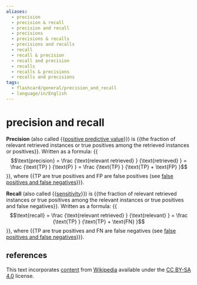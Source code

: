 ```yaml
---
aliases:
  - precision
  - precision & recall
  - precision and recall
  - precisions
  - precisions & recalls
  - precisions and recalls
  - recall
  - recall & precision
  - recall and precision
  - recalls
  - recalls & precisions
  - recalls and precisions
tags:
  - flashcard/general/precision_and_recall
  - language/in/English
---
```


# precision and recall

__Precision__ (also called {{[positive predictive value](positive%20and%20negative%20predictive%20values.md)}}) is {{the fraction of relevant retrieved instances or true positives among the retrieved instances or positives}}. Written as a formula: {{$$\text{precision} = \frac {\text{relevant retrieved} } {\text{retrieved} } = \frac {\text{TP} } {\text{P} } = \frac {\text{TP} } {\text{TP} + \text{FP} }$$}}, where {{TP are true positives and FP are false positives (see [false positives and false negatives](false%20positives%20and%20false%20negatives.md))}}. <!--SR:!2024-10-24,89,270!2024-09-21,68,270!2024-08-07,25,290!2024-08-22,53,290-->

__Recall__ (also called {{[sensitivity](sensitivity%20and%20specificity.md)}}) is {{the fraction of relevant retrieved instances or true positives among the relevant instances or true positives and false negatives}}. Written as a formula: {{$$\text{recall} = \frac {\text{relevant retrieved} } {\text{relevant} } = \frac {\text{TP} } {\text{TP} + \text{FN} }$$}}, where {{TP are true positives and FN are false negatives (see [false positives and false negatives](false%20positives%20and%20false%20negatives.md))}}. <!--SR:!2024-08-07,41,290!2024-08-17,48,290!2024-09-10,68,310!2024-08-26,52,290-->

## references

This text incorporates [content](https://en.wikipedia.org/wiki/precision_and_recall) from [Wikipedia](Wikipedia.md) available under the [CC BY-SA 4.0](https://creativecommons.org/licenses/by-sa/4.0/) license.
